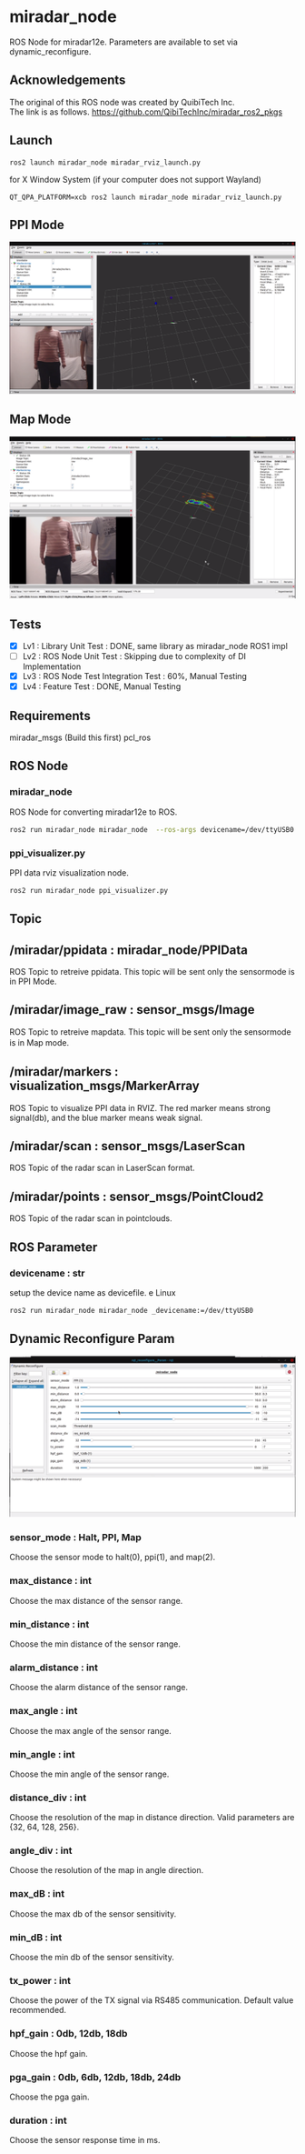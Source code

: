 # miradar_node

ROS Node for miradar12e.
Parameters are available to set via dynamic_reconfigure.

## Acknowledgements
The original of this ROS node was created by QuibiTech Inc.  
The link is as follows.
https://github.com/QibiTechInc/miradar_ros2_pkgs

## Launch
```
ros2 launch miradar_node miradar_rviz_launch.py
```

for X Window System (if your computer does not support Wayland)
```
QT_QPA_PLATFORM=xcb ros2 launch miradar_node miradar_rviz_launch.py
```

## PPI Mode
![PPI Mode](img/ppi.png)

## Map Mode
![Map Mode](img/map.png)

## Tests
- [x] Lv1 : Library Unit Test : DONE, same library as miradar_node ROS1 impl
- [ ] Lv2 : ROS Node Unit Test : Skipping due to complexity of DI Implementation
- [x] Lv3 : ROS Node Test Integration Test : 60%, Manual Testing
- [x] Lv4 : Feature Test : DONE, Manual Testing

## Requirements
miradar_msgs (Build this first)
pcl_ros

## ROS Node
### miradar_node
ROS Node for converting miradar12e to ROS.

```bash
ros2 run miradar_node miradar_node  --ros-args devicename=/dev/ttyUSB0
```

### ppi_visualizer.py
PPI data rviz visualization node.
```bash
ros2 run miradar_node ppi_visualizer.py
```

## Topic
## /miradar/ppidata : miradar_node/PPIData
ROS Topic to retreive ppidata.
This topic will be sent only the sensormode is in PPI Mode.

## /miradar/image_raw : sensor_msgs/Image
ROS Topic to retreive mapdata.
This topic will be sent only the sensormode is in Map mode.  　　

## /miradar/markers : visualization_msgs/MarkerArray
ROS Topic to visualize PPI data in RVIZ.
The red marker means strong signal(db), and the blue marker means weak signal.

## /miradar/scan : sensor_msgs/LaserScan
ROS Topic of the radar scan in LaserScan format.

## /miradar/points : sensor_msgs/PointCloud2
ROS Topic of the radar scan in pointclouds.



## ROS Parameter
### devicename : str
setup the device name as devicefile.
e
Linux
```bash
ros2 run miradar_node miradar_node _devicename:=/dev/ttyUSB0
```

## Dynamic Reconfigure Param
![Dyn conf](img/rqt-radar.png)

### sensor_mode : Halt, PPI, Map
Choose the sensor mode to halt(0), ppi(1), and map(2).

### max_distance : int
Choose the max distance of the sensor range.

### min_distance : int
Choose the min distance of the sensor range.

### alarm_distance : int
Choose the alarm distance of the sensor range.

### max_angle : int
Choose the max angle of the sensor range.

### min_angle : int
Choose the min angle of the sensor range.

### distance_div : int
Choose the resolution of the map in distance direction.  Valid parameters are {32, 64, 128, 256}.

### angle_div : int
Choose the resolution of the map in angle direction.


### max_dB : int
Choose the max db of the sensor sensitivity.

### min_dB : int
Choose the min db of the sensor sensitivity.

### tx_power : int
Choose the power of the TX signal via RS485 communication. Default value recommended.

### hpf_gain : 0db, 12db, 18db
Choose the hpf gain.

### pga_gain : 0db, 6db, 12db, 18db, 24db
Choose the pga gain.

### duration : int
Choose the sensor response time in ms.
